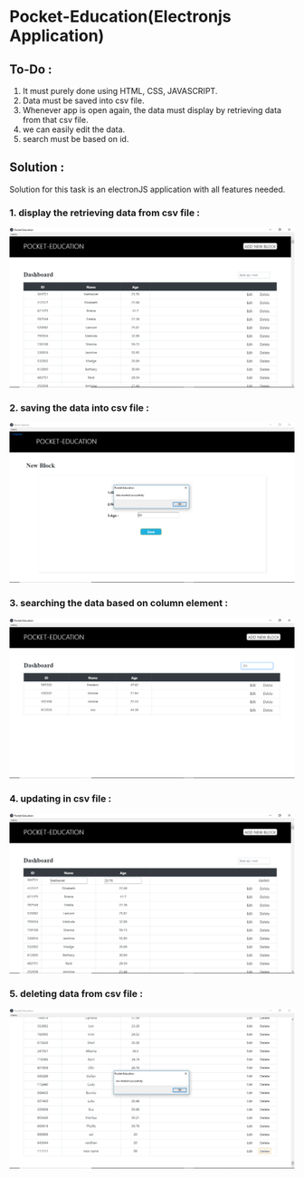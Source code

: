 # Pocket-Education(Electronjs Application)

## To-Do :

1. It must purely done using HTML, CSS, JAVASCRIPT.
2. Data must be saved into csv file.
3. Whenever app is open again, the data must display by retrieving data from that csv file.
4. we can easily edit the data.
5. search must be based on id.  

## Solution :

Solution for this task is an electronJS application with all features needed.

### 1. display the retrieving data from csv file :

![A test image](images/1.png)

### 2. saving the data into csv file :

![A test image](images/2.png)

### 3. searching the data based on column element :

![A test image](images/3.png)

### 4. updating in csv file :

![A test image](images/4.png)

### 5. deleting data from csv file :

![A test image](images/5.png)
